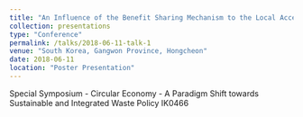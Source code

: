 ```yaml
---
title: "An Influence of the Benefit Sharing Mechanism to the Local Acceptance and Environmental Awareness: Focusing on the Case of Onshore Wind Farms in Jeju Island"
collection: presentations
type: "Conference"
permalink: /talks/2018-06-11-talk-1
venue: "South Korea, Gangwon Province, Hongcheon"
date: 2018-06-11
location: "Poster Presentation"
---
```


Special Symposium - Circular Economy - A Paradigm Shift towards Sustainable and Integrated Waste Policy IK0466


